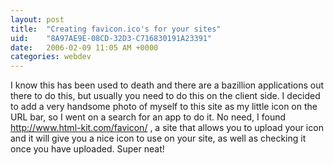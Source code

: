 ```yaml
---
layout: post
title:  "Creating favicon.ico's for your sites"
uid:	"8A97AE9E-08CD-32D3-C716830191A23391"
date:   2006-02-09 11:05 AM +0000
categories: webdev
---
```

I know this has been used to death and there are a bazillion applications out there to do this, but usually you need to do this on the client side. I decided to add a very handsome photo of myself to this site as my little icon on the URL bar, so I went on a search for an app to do it. 
<more>
No need, I found <a href="http://www.html-kit.com/favicon/"> http://www.html-kit.com/favicon/</a> , a site that allows you to upload your icon and it will give you a nice icon to use on your site, as well as checking it once you have uploaded. Super neat!